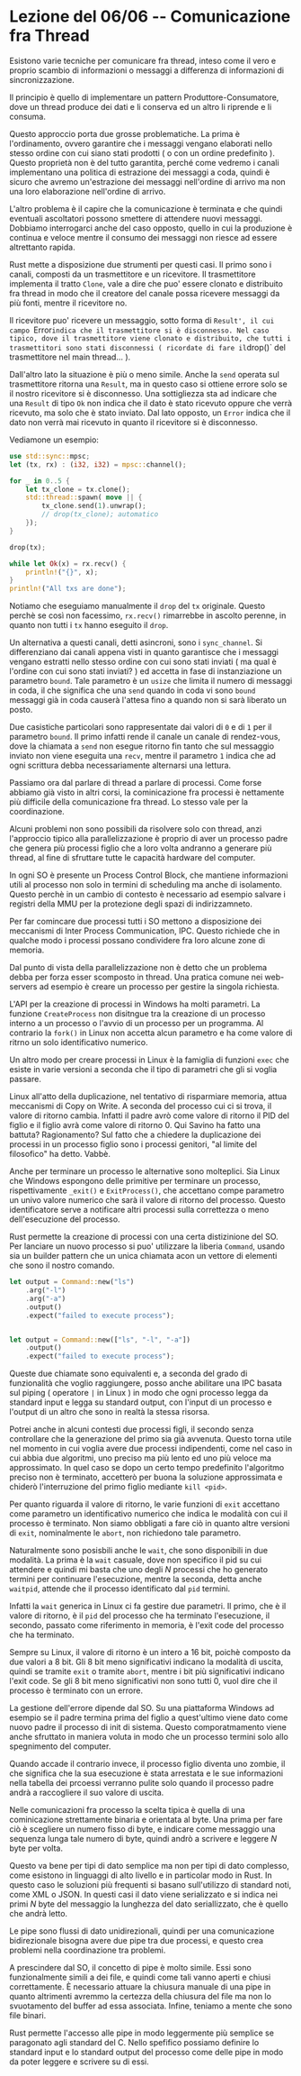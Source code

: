 # Lezione del 06/06 -- Comunicazione fra Thread

Esistono varie tecniche per comunicare fra thread, inteso come il vero e proprio scambio di informazioni o messaggi a differenza di informazioni di sincronizzazione.

Il principio è quello di implementare un pattern Produttore-Consumatore, dove un thread produce dei dati e li conserva ed un altro li riprende e li consuma.

Questo approccio porta due grosse problematiche.
La prima è l'ordinamento, ovvero garantire che i messaggi vengano elaborati nello stesso ordine con cui siano stati prodotti ( o con un ordine predefinito ).
Questo proprietà non è del tutto garantita, perché come vedremo i canali implementano una politica di estrazione dei messaggi a coda, quindi è sicuro che avremo un'estrazione dei messaggi nell'ordine di arrivo ma non una loro elaborazione nell'ordine di arrivo.

L'altro problema è il capire che la comunicazione è terminata e che quindi eventuali ascoltatori possono smettere di attendere nuovi messaggi.
Dobbiamo interrogarci anche del caso opposto, quello in cui la produzione è continua e veloce mentre il consumo dei messaggi non riesce ad essere altrettanto rapida.

Rust mette a disposizione due strumenti per questi casi.
Il primo sono i canali, composti da un trasmettitore e un ricevitore.
Il trasmettitore implementa il tratto `Clone`, vale a dire che puo' essere clonato e distribuito fra thread in modo che il creatore del canale possa ricevere messaggi da più fonti, mentre il ricevitore no.

Il ricevitore puo' ricevere un messaggio, sotto forma di `Result', il cui campo `Error` indica che il trasmettitore si è disconnesso.
Nel caso tipico, dove il trasmettitore viene clonato e distribuito, che tutti i trasmettitori sono stati disconnessi ( ricordate di fare il `drop()` del trasmettitore nel main thread... ).

Dall'altro lato la situazione è più o meno simile.
Anche la `send` operata sul trasmettitore ritorna una `Result`, ma in questo caso si ottiene errore solo se il nostro ricevitore si è disconnesso.
Una sottigliezza sta ad indicare che una `Result` di tipo `Ok` non indica che il dato è stato ricevuto oppure che verrà ricevuto, ma solo che è stato inviato.
Dal lato opposto, un `Error` indica che il dato non verrà mai ricevuto in quanto il ricevitore si è disconnesso.

Vediamone un esempio:

```rust
use std::sync::mpsc;
let (tx, rx) : (i32, i32) = mpsc::channel();

for _ in 0..5 {
    let tx_clone = tx.clone();
    std::thread::spawn( move || {
        tx_clone.send(1).unwrap();
        // drop(tx_clone); automatico
    });
}

drop(tx);

while let Ok(x) = rx.recv() {
    println!("{}", x);
}
println!("All txs are done");
```

Notiamo che eseguiamo manualmente il `drop` del `tx` originale.
Questo perchè se così non facessimo, `rx.recv()` rimarrebbe in ascolto perenne, in quanto non tutti i `tx` hanno eseguito il `drop`.

Un alternativa a questi canali, detti asincroni, sono i `sync_channel`.
Si differenziano dai canali appena visti in quanto garantisce che i messaggi vengano estratti nello stesso ordine con cui sono stati inviati ( ma qual è l'ordine con cui sono stati inviati? ) ed accetta in fase di instanziazione un parametro `bound`.
Tale parametro è un `usize` che limita il numero di messaggi in coda, il che significa che una `send` quando in coda vi sono `bound` messaggi già in coda causerà l'attesa fino a quando non si sarà liberato un posto.

Due casistiche particolari sono rappresentate dai valori di `0` e di `1` per il parametro `bound`.
Il primo infatti rende il canale un canale di rendez-vous, dove la chiamata a `send` non esegue ritorno fin tanto che sul messaggio inviato non viene eseguita una `recv`, mentre il parametro `1` indica che ad ogni scrittura debba necessariamente alternarsi una lettura.

Passiamo ora dal parlare di thread a parlare di processi.
Come forse abbiamo già visto in altri corsi, la cominicazione fra processi è nettamente più difficile della comunicazione fra thread.
Lo stesso vale per la coordinazione.

Alcuni problemi non sono possibili da risolvere solo con thread, anzi l'approccio tipico alla parallelizzazione è proprio di aver un processo padre che genera più processi figlio che a loro volta andranno a generare più thread, al fine di sfruttare tutte le capacità hardware del computer.

In ogni SO è presente un Process Control Block, che mantiene informazioni utili al processo non solo in termini di scheduling ma anche di isolamento.
Questo perchè in un cambio di contesto è necessario ad esempio salvare i registri della MMU per la protezione degli spazi di indirizzamneto.

Per far comincare due processi tutti i SO mettono a disposizione dei meccanismi di Inter Process Communication, IPC.
Questo richiede che in qualche modo i processi possano condividere fra loro alcune zone di memoria.

Dal punto di vista della parallelizzazione non è detto che un problema debba per forza esser scomposto in thread.
Una pratica comune nei web-servers ad esempio è creare un processo per gestire la singola richiesta.


L'API per la creazione di processi in Windows ha molti parametri.
La funzione `CreateProcess` non disitngue tra la creazione di un processo interno a un processo o l'avvio di un processo per un programma.
Al contrario la `fork()` in Linux non accetta alcun parametro e ha come valore di ritrno un solo identificativo numerico.

Un altro modo per creare processi in Linux è la famiglia di funzioni `exec` che esiste in varie versioni a seconda che il tipo di parametri che gli si voglia passare.

Linux all'atto della duplicazione, nel tentativo di risparmiare memoria, attua meccanismi di Copy on Write.
A seconda del processo cui ci si trova, il valore di ritorno cambia.
Infatti il padre avrò come valore di ritorno il PID del figlio e il figlio avrà come valore di ritorno 0.
Qui Savino ha fatto una battuta?
Ragionamento?
Sul fatto che a chiedere la duplicazione dei processi in un processo figlio sono i processi genitori, "al limite del filosofico" ha detto.
Vabbè.

Anche per terminare un processo le alternative sono molteplici.
Sia Linux che Windows espongono delle primitive per terminare un processo, rispettivamente `_exit()` e `ExitProcess()`, che accettano compe parametro un univo valore numerico che sarà il valore di ritorno del processo.
Questo identificatore serve a notificare altri processi sulla correttezza o meno dell'esecuzione del processo.

Rust permette la creazione di processi con una certa distizinione del SO.
Per lanciare un nuovo processo si puo' utilizzare la liberia `Command`, usando sia un builder pattern che un unica chiamata acon un vettore di elementi che sono il nostro comando.

```rust
let output = Command::new("ls")
    .arg("-l")
    .arg("-a")
    .output()
    .expect("failed to execute process");


let output = Command::new(["ls", "-l", "-a"])
    .output()
    .expect("failed to execute process");
```

Queste due chiamate sono equivalenti e, a seconda del grado di funzionalità che voglio raggiungere, posso anche abilitare una IPC basata sul piping ( operatore `|` in Linux ) in modo che ogni processo legga da standard input e legga su standard output, con l'input di un processo e l'output di un altro che sono in realtà la stessa risorsa.

Potrei anche in alcuni contesti due processi figli, il secondo senza controllare che la generazione del primo sia già avvenuta.
Questo torna utile nel momento in cui voglia avere due processi indipendenti, come nel caso in cui abbia due algoritmi, uno preciso ma più lento ed uno più veloce ma approssimato.
In quel caso se dopo un certo tempo predefinito l'algoritmo preciso non è terminato, accetterò per buona la soluzione approssimata e chiderò l'interruzione del primo figlio mediante `kill <pid>`.

Per quanto riguarda il valore di ritorno, le varie funzioni di `exit` accettano come parametro un identificativo numerico che indica le modalità con cui il processo è terminato.
Non siamo obbligati a fare ciò in quanto altre versioni di `exit`, nominalmente le `abort`, non richiedono tale parametro.

Naturalmente sono posisbili anche le `wait`, che sono disponibili in due modalità.
La prima è la `wait` casuale, dove non specifico il pid su cui attendere e quindi mi basta che uno degli $N$ processi che ho generato termini per continuare l'esecuzione, mentre la seconda, detta anche `waitpid`, attende che il processo identificato dal `pid` termini.

Infatti la `wait` generica in Linux ci fa gestire due parametri.
Il primo, che è il valore di ritorno, è il `pid` del processo che ha terminato l'esecuzione, il secondo, passato come riferimento in memoria, è l'exit code del processo che ha terminato.

Sempre su Linux, il valore di ritorno è un intero a 16 bit, poichè composto da due valori a 8 bit.
Gli 8 bit meno significativi indicano la modalità di uscita, quindi se tramite `exit` o tramite `abort`, mentre i bit più significativi indicano l'exit code.
Se gli 8 bit meno significativi non sono tutti 0, vuol dire che il processo è terminato con un errore.

La gestione dell'errore dipende dal SO.
Su una piattaforma Windows ad esempio se il padre termina prima del figlio a quest'ultimo viene dato come nuovo padre il processo di init di sistema.
Questo comporatmamento viene anche sfruttato in maniera voluta in modo che un processo termini solo allo spegnimento del computer.

Quando accade il contrario invece, il processo figlio diventa uno zombie, il che significa che la sua esecuzione è stata arrestata e le sue informazioni nella tabella dei prcoessi verranno pulite solo quando il processo padre andrà a raccogliere il suo valore di uscita.

Nelle comunicazioni fra processo la scelta tipica è quella di una cominicazione strettamente binaria e orientata al byte.
Una prima per fare ciò è scegliere un numero fisso di byte, e indicare come messaggio una sequenza lunga tale numero di byte, quindi andrò a scrivere e leggere $N$ byte per volta.

Questo va bene per tipi di dato semplice ma non per tipi di dato complesso, come esistono in linguaggi di alto livello e in particolar modo in Rust.
In questo caso le soluzioni più frequenti si basano sull'utilizzo di standard noti, come XML o JSON.
In questi casi il dato viene serializzato e si indica nei primi $N$ byte del messaggio la lunghezza del dato seriallizzato, che è quello che andrà letto.

Le pipe sono flussi di dato unidirezionali, quindi per una comunicazione bidirezionale bisogna avere due pipe tra due processi, e questo crea problemi nella coordinazione tra problemi.

A prescindere dal SO, il concetto di pipe è molto simile.
Essi sono funzionalmente simili a dei file, e quindi come tali vanno aperti e chiusi correttamente.
È necessario attuare la chiusura manuale di una pipe in quanto altrimenti avremmo la certezza della chiusura del file ma non lo svuotamento del buffer ad essa associata.
Infine, teniamo a mente che sono file binari.

Rust permette l'accesso alle pipe in modo leggermente più semplice se paragonato agli standard del C.
Nello spefifico possiamo definire lo standard input e lo standard output del processo come delle pipe in modo da poter leggere e scrivere su di essi.